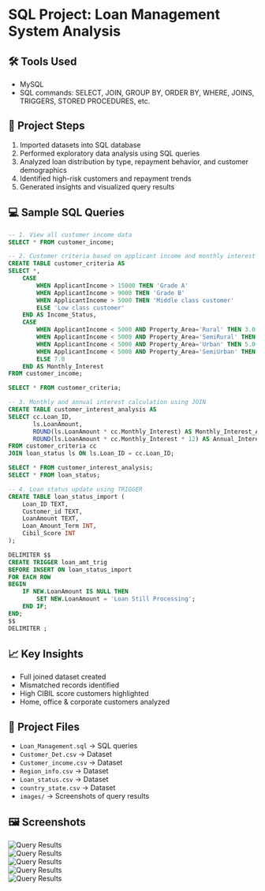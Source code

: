 # SQL Project: Loan Management System Analysis

## 🛠 Tools Used
- MySQL  
- SQL commands: SELECT, JOIN, GROUP BY, ORDER BY, WHERE, JOINS, TRIGGERS, STORED PROCEDURES, etc.

## 📝 Project Steps
1. Imported datasets into SQL database  
2. Performed exploratory data analysis using SQL queries  
3. Analyzed loan distribution by type, repayment behavior, and customer demographics  
4. Identified high-risk customers and repayment trends  
5. Generated insights and visualized query results  

## 💻 Sample SQL Queries
```sql
-- 1. View all customer income data
SELECT * FROM customer_income;

-- 2. Customer criteria based on applicant income and monthly interest
CREATE TABLE customer_criteria AS
SELECT *,
    CASE
        WHEN ApplicantIncome > 15000 THEN 'Grade A'
        WHEN ApplicantIncome > 9000 THEN 'Grade B'
        WHEN ApplicantIncome > 5000 THEN 'Middle class customer'
        ELSE 'Low class customer'
    END AS Income_Status,
    CASE
        WHEN ApplicantIncome < 5000 AND Property_Area='Rural' THEN 3.0
        WHEN ApplicantIncome < 5000 AND Property_Area='SemiRural' THEN 3.5
        WHEN ApplicantIncome < 5000 AND Property_Area='Urban' THEN 5.0
        WHEN ApplicantIncome < 5000 AND Property_Area='SemiUrban' THEN 2.5
        ELSE 7.0
    END AS Monthly_Interest
FROM customer_income;

SELECT * FROM customer_criteria;

-- 3. Monthly and annual interest calculation using JOIN
CREATE TABLE customer_interest_analysis AS
SELECT cc.Loan_ID,
       ls.LoanAmount,
       ROUND(ls.LoanAmount * cc.Monthly_Interest) AS Monthly_Interest_Amt,
       ROUND(ls.LoanAmount * cc.Monthly_Interest * 12) AS Annual_Interest_Amt
FROM customer_criteria cc
JOIN loan_status ls ON ls.Loan_ID = cc.Loan_ID;

SELECT * FROM customer_interest_analysis;
SELECT * FROM loan_status;

-- 4. Loan status update using TRIGGER
CREATE TABLE loan_status_import (
    Loan_ID TEXT,
    Customer_id TEXT,
    LoanAmount TEXT,
    Loan_Amount_Term INT,
    Cibil_Score INT
);

DELIMITER $$
CREATE TRIGGER loan_amt_trig
BEFORE INSERT ON loan_status_import
FOR EACH ROW 
BEGIN
    IF NEW.LoanAmount IS NULL THEN
        SET NEW.LoanAmount = 'Loan Still Processing';
    END IF;
END;
$$
DELIMITER ;
```

## 📈 Key Insights
- Full joined dataset created  
- Mismatched records identified  
- High CIBIL score customers highlighted  
- Home, office & corporate customers analyzed  

## 📂 Project Files
- `Loan_Management.sql` → SQL queries  
- `Customer_Det.csv` → Dataset  
- `Customer_income.csv` → Dataset  
- `Region_info.csv` → Dataset  
- `Loan_status.csv` → Dataset  
- `country_state.csv` → Dataset  
- `images/` → Screenshots of query results  

## 🖼 Screenshots
![Query Results](images/output1.png)  
![Query Results](images/output2.png)  
![Query Results](images/output3.png)  
![Query Results](images/output4.png)  
![Query Results](images/output5.png)

